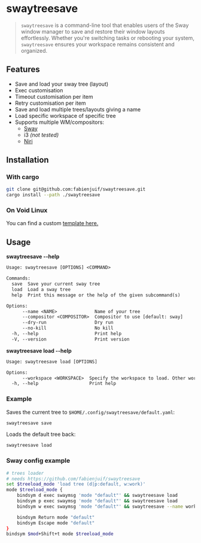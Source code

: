 # swaytreesave

> `swaytreesave` is a command-line tool that enables users of the Sway window manager to save and restore their window layouts effortlessly. Whether you're switching tasks or rebooting your system, `swaytreesave` ensures your workspace remains consistent and organized.

## Features

- Save and load your sway tree (layout)
- Exec customisation
- Timeout customisation per item
- Retry customisation per item
- Save and load multiple trees/layouts giving a name
- Load specific workspace of specific tree
- Supports multiple WM/compositors:
  - [Sway](https://swaywm.org/)
  - i3 _(not tested)_
  - [Niri](https://github.com/YaLTeR/niri)

## Installation

### With cargo

```bash
git clone git@github.com:fabienjuif/swaytreesave.git
cargo install --path ./swaytreesave
```

### On Void Linux

You can find a custom [template here.](https://github.com/fabienjuif/void-packages/pull/4)

## Usage

**swaytreesave --help**

```txt
Usage: swaytreesave [OPTIONS] <COMMAND>

Commands:
  save  Save your current sway tree
  load  Load a sway tree
  help  Print this message or the help of the given subcommand(s)

Options:
      --name <NAME>              Name of your tree
      --compositor <COMPOSITOR>  Compositor to use [default: sway]
      --dry-run                  Dry run
      --no-kill                  No kill
  -h, --help                     Print help
  -V, --version                  Print version
```

**swaytreesave load --help**

```txt
Usage: swaytreesave load [OPTIONS]

Options:
      --workspace <WORKSPACE>  Specify the workspace to load. Other workspaces app will not be killed, and only this workspace apps will be loaded from config file
  -h, --help                   Print help
```

### Example

Saves the current tree to `$HOME/.config/swaytreesave/default.yaml`:

```bash
swaytreesave save
```

Loads the default tree back:

```bash
swaytreesave load
```

### Sway config example

```bash
# trees loader
# needs https://github.com/fabienjuif/swaytreesave
set $treeload_mode 'load tree (d|p:default, w:work)'
mode $treeload_mode {
    bindsym d exec swaymsg 'mode "default"' && swaytreesave load
    bindsym p exec swaymsg 'mode "default"' && swaytreesave load
    bindsym w exec swaymsg 'mode "default"' && swaytreesave --name work load

    bindsym Return mode "default"
    bindsym Escape mode "default"
}
bindsym $mod+Shift+t mode $treeload_mode
```

